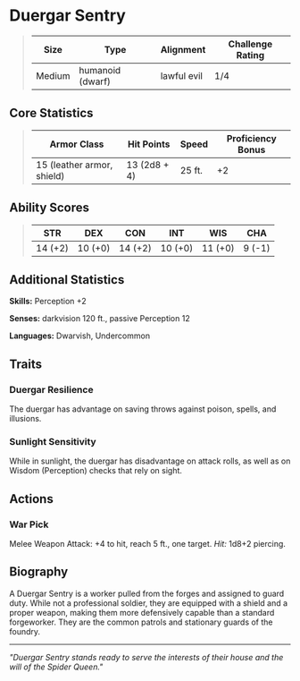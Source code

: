 # Duergar Sentry

<link rel="stylesheet" href="../drow_theme.css">

> | **Size** | **Type** | **Alignment** | **Challenge Rating** |
> |----------|----------|---------------|----------------------|
> | Medium | humanoid (dwarf) | lawful evil | 1/4 |

## Core Statistics

> | **Armor Class** | **Hit Points** | **Speed** | **Proficiency Bonus** |
> |-----------------|----------------|-----------|------------------------|
> | 15 (leather armor, shield) | 13 (2d8 + 4) | 25 ft. | +2 |

## Ability Scores

> | **STR** | **DEX** | **CON** | **INT** | **WIS** | **CHA** |
> |---------|---------|---------|---------|---------|---------|
> | 14 (+2) | 10 (+0) | 14 (+2) | 10 (+0) | 11 (+0) | 9 (-1) |

## Additional Statistics

**Skills:** Perception +2

**Senses:** darkvision 120 ft., passive Perception 12

**Languages:** Dwarvish, Undercommon

## Traits

### Duergar Resilience
The duergar has advantage on saving throws against poison, spells, and illusions.

### Sunlight Sensitivity
While in sunlight, the duergar has disadvantage on attack rolls, as well as on Wisdom (Perception) checks that rely on sight.

## Actions

### War Pick
Melee Weapon Attack: +4 to hit, reach 5 ft., one target. *Hit:* 1d8+2 piercing.

## Biography

A Duergar Sentry is a worker pulled from the forges and assigned to guard duty. While not a professional soldier, they are equipped with a shield and a proper weapon, making them more defensively capable than a standard forgeworker. They are the common patrols and stationary guards of the foundry.

---

*"Duergar Sentry stands ready to serve the interests of their house and the will of the Spider Queen."*